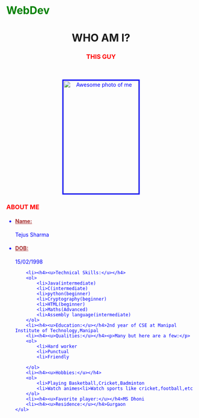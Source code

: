 # WebDev
<!DOCTYPE HTML>
<html>
<head>
<style>
body{
	color:blue;
	
}
h1{
	color:green;
	
}
h3{
	color:red;
	
}
h4{
	color:brown;
	
}
</style>
<title>Its all about ME!!!</title>
</head>
<body background="cv1.jpg">
<center><h1><a name="Photo">WHO AM I?</a></h1></center>
<center><h3 id="picture">THIS GUY</h3></center><br><br>
<center><img src="FullSizeRender (3).jpg" alt="Awesome photo of me" width="200" height="300" border="3"></center>
<h3 id="Resume">ABOUT ME</h3>
	<ul>
		<li><h4><u>Name:</u></h4>Tejus Sharma
 		<li><h4><u>DOB:</u></h4>15/02/1998
		
		<li><h4><u>Technical Skills:</u></h4>
		<ol>
			<li>Java(intermediate)
			<li>C(intermediate)
			<li>python(beginner)
			<li>Cryptography(beginner)
			<li>HTML(beginner)
			<li>Maths(Advanced)
			<li>Assembly language(intermediate)
		</ol>
		<li><h4><u>Education:</u></h4>2nd year of CSE at Manipal Institute of Technology,Manipal
		<li><h4><u>Qualities:</u></h4><p>Many but here are a few:</p>
		<ol>
			<li>Hard worker
			<li>Punctual
			<li>Friendly
				
		</ol>		
		<li><h4><u>Hobbies:</u></h4>
		<ol>
			<li>Playing Basketball,Cricket,Badminton
			<li>Watch animes<li>Watch sports like cricket,football,etc
		</ol>
		<li><h4><u>Favorite player:</u></h4>MS Dhoni
		<li><h4><u>Residence:</u></h4>Gurgaon
	</ul>
</body>
</html>

